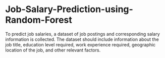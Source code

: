 # Job-Salary-Prediction-using-Random-Forest
To predict job salaries, a dataset of job postings and corresponding salary information is collected. The dataset should include information about the job title, education level required, work experience required, geographic location of the job, and other relevant factors.
